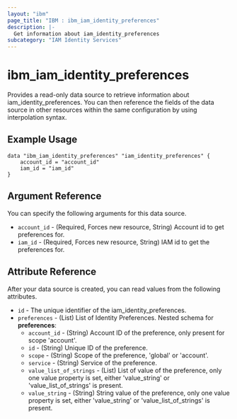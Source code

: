```yaml
---
layout: "ibm"
page_title: "IBM : ibm_iam_identity_preferences"
description: |-
  Get information about iam_identity_preferences
subcategory: "IAM Identity Services"
---
```


# ibm_iam_identity_preferences

Provides a read-only data source to retrieve information about iam_identity_preferences. You can then reference the fields of the data source in other resources within the same configuration by using interpolation syntax.

## Example Usage

```hcl
data "ibm_iam_identity_preferences" "iam_identity_preferences" {
	account_id = "account_id"
	iam_id = "iam_id"
}
```

## Argument Reference

You can specify the following arguments for this data source.

* `account_id` - (Required, Forces new resource, String) Account id to get preferences for.
* `iam_id` - (Required, Forces new resource, String) IAM id to get the preferences for.

## Attribute Reference

After your data source is created, you can read values from the following attributes.

* `id` - The unique identifier of the iam_identity_preferences.
* `preferences` - (List) List of Identity Preferences.
Nested schema for **preferences**:
	* `account_id` - (String) Account ID of the preference, only present for scope 'account'.
	* `id` - (String) Unique ID of the preference.
	* `scope` - (String) Scope of the preference, 'global' or 'account'.
	* `service` - (String) Service of the preference.
	* `value_list_of_strings` - (List) List of value of the preference, only one value property is set, either 'value_string' or 'value_list_of_strings' is present.
	* `value_string` - (String) String value of the preference, only one value property is set, either 'value_string' or 'value_list_of_strings' is present.

